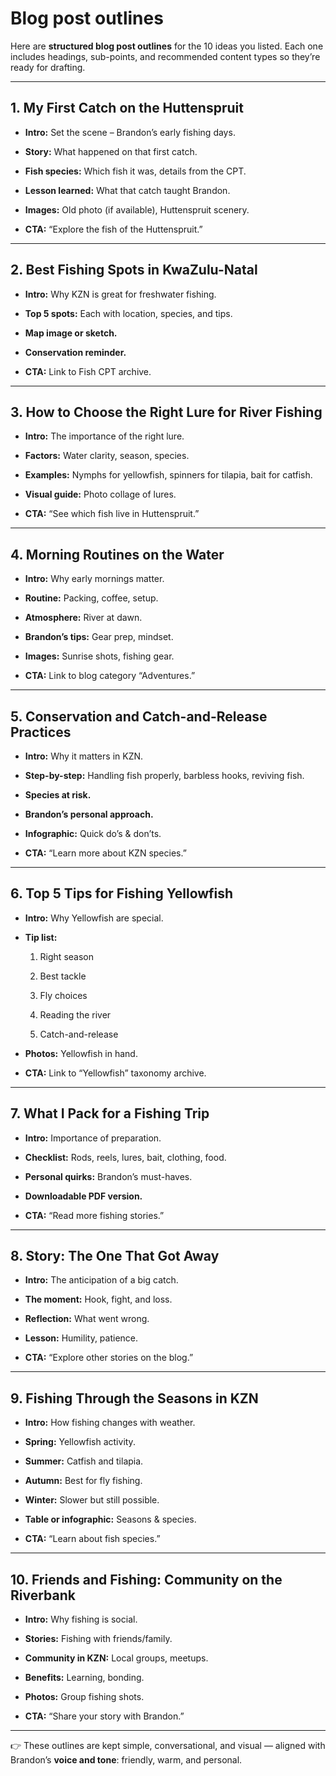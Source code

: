 # **Blog post outlines**

Here are **structured blog post outlines** for the 10 ideas you listed. Each one includes headings, sub-points, and recommended content types so they’re ready for drafting.

---

## **1\. My First Catch on the Huttenspruit**

* **Intro:** Set the scene – Brandon’s early fishing days.

* **Story:** What happened on that first catch.

* **Fish species:** Which fish it was, details from the CPT.

* **Lesson learned:** What that catch taught Brandon.

* **Images:** Old photo (if available), Huttenspruit scenery.

* **CTA:** “Explore the fish of the Huttenspruit.”

---

## **2\. Best Fishing Spots in KwaZulu-Natal**

* **Intro:** Why KZN is great for freshwater fishing.

* **Top 5 spots:** Each with location, species, and tips.

* **Map image or sketch.**

* **Conservation reminder.**

* **CTA:** Link to Fish CPT archive.

---

## **3\. How to Choose the Right Lure for River Fishing**

* **Intro:** The importance of the right lure.

* **Factors:** Water clarity, season, species.

* **Examples:** Nymphs for yellowfish, spinners for tilapia, bait for catfish.

* **Visual guide:** Photo collage of lures.

* **CTA:** “See which fish live in Huttenspruit.”

---

## **4\. Morning Routines on the Water**

* **Intro:** Why early mornings matter.

* **Routine:** Packing, coffee, setup.

* **Atmosphere:** River at dawn.

* **Brandon’s tips:** Gear prep, mindset.

* **Images:** Sunrise shots, fishing gear.

* **CTA:** Link to blog category “Adventures.”

---

## **5\. Conservation and Catch-and-Release Practices**

* **Intro:** Why it matters in KZN.

* **Step-by-step:** Handling fish properly, barbless hooks, reviving fish.

* **Species at risk.**

* **Brandon’s personal approach.**

* **Infographic:** Quick do’s & don’ts.

* **CTA:** “Learn more about KZN species.”

---

## **6\. Top 5 Tips for Fishing Yellowfish**

* **Intro:** Why Yellowfish are special.

* **Tip list:**

  1. Right season

  2. Best tackle

  3. Fly choices

  4. Reading the river

  5. Catch-and-release

* **Photos:** Yellowfish in hand.

* **CTA:** Link to “Yellowfish” taxonomy archive.

---

## **7\. What I Pack for a Fishing Trip**

* **Intro:** Importance of preparation.

* **Checklist:** Rods, reels, lures, bait, clothing, food.

* **Personal quirks:** Brandon’s must-haves.

* **Downloadable PDF version.**

* **CTA:** “Read more fishing stories.”

---

## **8\. Story: The One That Got Away**

* **Intro:** The anticipation of a big catch.

* **The moment:** Hook, fight, and loss.

* **Reflection:** What went wrong.

* **Lesson:** Humility, patience.

* **CTA:** “Explore other stories on the blog.”

---

## **9\. Fishing Through the Seasons in KZN**

* **Intro:** How fishing changes with weather.

* **Spring:** Yellowfish activity.

* **Summer:** Catfish and tilapia.

* **Autumn:** Best for fly fishing.

* **Winter:** Slower but still possible.

* **Table or infographic:** Seasons & species.

* **CTA:** “Learn about fish species.”

---

## **10\. Friends and Fishing: Community on the Riverbank**

* **Intro:** Why fishing is social.

* **Stories:** Fishing with friends/family.

* **Community in KZN:** Local groups, meetups.

* **Benefits:** Learning, bonding.

* **Photos:** Group fishing shots.

* **CTA:** “Share your story with Brandon.”

---

👉 These outlines are kept simple, conversational, and visual — aligned with Brandon’s **voice and tone**: friendly, warm, and personal.

